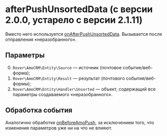 # afterPushUnsortedData (с версии 2.0.0, устарело с версии 2.1.11)
Вместо него используется [onAfterPushUnsortedData](./onafterpushunsorteddata.md).
Вызывается после отправления «неразобранного».

## Параметры
0. `Rover\AmoCRM\Entity\Source` — источник (почтовое событие/веб-форма);
1. `Rover\AmoCRM\Entity\Result` — результат (почтового события/веб-формы);
2. `Rover\AmoCRM\Entity\Handler\Unsorted` — объект, содержащий все параметры создаваемого «неразобранного».

## Обработка события
Аналогично обработке [onBeforeAmoPush](./onbeforeamopush.md), за исключением того, что изменения параметров уже ни на что не влияют.
